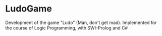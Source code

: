 # LudoGame
Development of the game "Ludo" (Man, don't get mad). Implemented for the course of Logic Programming, with SWI-Prolog and C#
